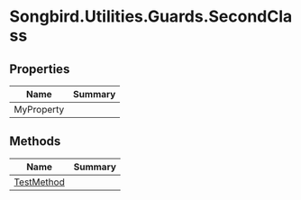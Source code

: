 # Songbird.Utilities.Guards.SecondClass

## Properties
|Name|Summary|
|-|-|
MyProperty|
## Methods
|Name|Summary|
|-|-|
[TestMethod](Methods/TestMethod)|
